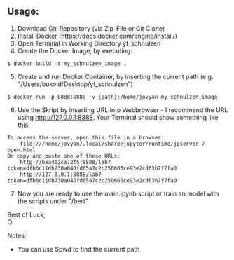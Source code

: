 ## Usage:
1. Download Git-Repository (via Zip-File or Git Clone)
2. Install Docker (https://docs.docker.com/engine/install/)
3. Open Terminal in Working Directory yt_schnulzen
4. Create the Docker Image, by executing:
```
$ docker build -t my_schnulzen_image .
```
5. Create and run Docker Container, by inserting the current path (e.g. "/Users/bukold/Desktop/yt_schnulzen")
```
$ docker run -p 8888:8888 -v {path}:/home/jovyan my_schnulzen_image
```
6. Use the Skript by inserting URL into Webbrowser - I recommend the URL using http://127.0.0.1:8888. Your Terminal should show something like this:
```
To access the server, open this file in a browser:
    file:///home/jovyan/.local/share/jupyter/runtime/jpserver-7-open.html
Or copy and paste one of these URLs:
    http://bea402ca72f5:8888/lab?token=dfb6c11db730a040fd85a7c2c250666ce93e2cd63b7f7fa0
    http://127.0.0.1:8888/lab?token=dfb6c11db730a040fd85a7c2c250666ce93e2cd63b7f7fa0
```
7. Now you are ready to use the main.ipynb script or train an model with the scripts under "/bert"

Best of Luck,\
Q.

Notes:
- You can use $pwd to find the current path
